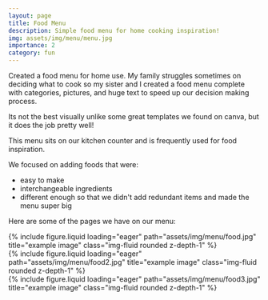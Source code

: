 ```yaml
---
layout: page
title: Food Menu
description: Simple food menu for home cooking inspiration!
img: assets/img/menu/menu.jpg
importance: 2
category: fun
---
```


Created a food menu for home use. My family struggles sometimes on deciding what to cook so my sister and I created a food menu complete with categories, pictures, and huge text to speed up our decision making process.

Its not the best visually unlike some great templates we found on canva, but it does the job pretty well!

This menu sits on our kitchen counter and is frequently used for food inspiration.

We focused on adding foods that were:

- easy to make
- interchangeable ingredients
- different enough so that we didn't add redundant items and made the menu super big

Here are some of the pages we have on our menu:

<div class="row">
    <div class="col-sm mt-3 mt-md-0">
        {% include figure.liquid loading="eager" path="assets/img/menu/food.jpg" title="example image" class="img-fluid rounded z-depth-1" %}
    </div>
    <div class="col-sm mt-3 mt-md-0">
        {% include figure.liquid loading="eager" path="assets/img/menu/food2.jpg" title="example image" class="img-fluid rounded z-depth-1" %}
    </div>
    <div class="col-sm mt-3 mt-md-0">
        {% include figure.liquid loading="eager" path="assets/img/menu/food3.jpg" title="example image" class="img-fluid rounded z-depth-1" %}
    </div>
</div>
